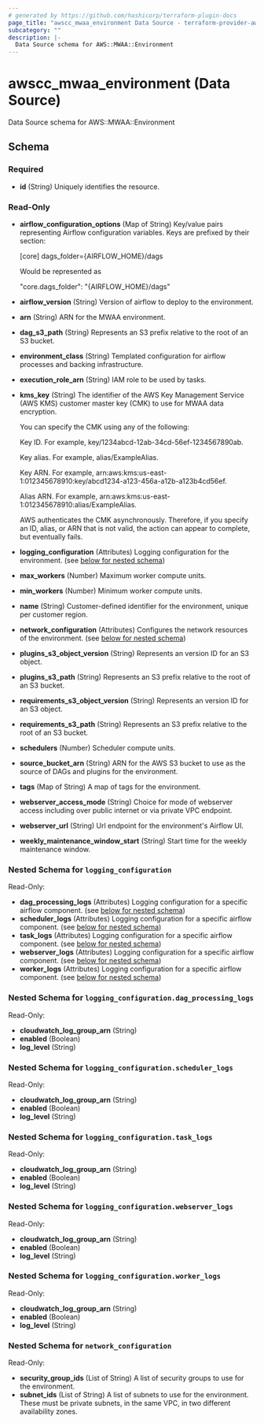 ```yaml
---
# generated by https://github.com/hashicorp/terraform-plugin-docs
page_title: "awscc_mwaa_environment Data Source - terraform-provider-awscc"
subcategory: ""
description: |-
  Data Source schema for AWS::MWAA::Environment
---
```


# awscc_mwaa_environment (Data Source)

Data Source schema for AWS::MWAA::Environment



<!-- schema generated by tfplugindocs -->
## Schema

### Required

- **id** (String) Uniquely identifies the resource.

### Read-Only

- **airflow_configuration_options** (Map of String) Key/value pairs representing Airflow configuration variables.
    Keys are prefixed by their section:

    [core]
    dags_folder={AIRFLOW_HOME}/dags

    Would be represented as

    "core.dags_folder": "{AIRFLOW_HOME}/dags"
- **airflow_version** (String) Version of airflow to deploy to the environment.
- **arn** (String) ARN for the MWAA environment.
- **dag_s3_path** (String) Represents an S3 prefix relative to the root of an S3 bucket.
- **environment_class** (String) Templated configuration for airflow processes and backing infrastructure.
- **execution_role_arn** (String) IAM role to be used by tasks.
- **kms_key** (String) The identifier of the AWS Key Management Service (AWS KMS) customer master key (CMK) to use for MWAA data encryption.

    You can specify the CMK using any of the following:

    Key ID. For example, key/1234abcd-12ab-34cd-56ef-1234567890ab.

    Key alias. For example, alias/ExampleAlias.

    Key ARN. For example, arn:aws:kms:us-east-1:012345678910:key/abcd1234-a123-456a-a12b-a123b4cd56ef.

    Alias ARN. For example, arn:aws:kms:us-east-1:012345678910:alias/ExampleAlias.

    AWS authenticates the CMK asynchronously. Therefore, if you specify an ID, alias, or ARN that is not valid, the action can appear to complete, but eventually fails.
- **logging_configuration** (Attributes) Logging configuration for the environment. (see [below for nested schema](#nestedatt--logging_configuration))
- **max_workers** (Number) Maximum worker compute units.
- **min_workers** (Number) Minimum worker compute units.
- **name** (String) Customer-defined identifier for the environment, unique per customer region.
- **network_configuration** (Attributes) Configures the network resources of the environment. (see [below for nested schema](#nestedatt--network_configuration))
- **plugins_s3_object_version** (String) Represents an version ID for an S3 object.
- **plugins_s3_path** (String) Represents an S3 prefix relative to the root of an S3 bucket.
- **requirements_s3_object_version** (String) Represents an version ID for an S3 object.
- **requirements_s3_path** (String) Represents an S3 prefix relative to the root of an S3 bucket.
- **schedulers** (Number) Scheduler compute units.
- **source_bucket_arn** (String) ARN for the AWS S3 bucket to use as the source of DAGs and plugins for the environment.
- **tags** (Map of String) A map of tags for the environment.
- **webserver_access_mode** (String) Choice for mode of webserver access including over public internet or via private VPC endpoint.
- **webserver_url** (String) Url endpoint for the environment's Airflow UI.
- **weekly_maintenance_window_start** (String) Start time for the weekly maintenance window.

<a id="nestedatt--logging_configuration"></a>
### Nested Schema for `logging_configuration`

Read-Only:

- **dag_processing_logs** (Attributes) Logging configuration for a specific airflow component. (see [below for nested schema](#nestedatt--logging_configuration--dag_processing_logs))
- **scheduler_logs** (Attributes) Logging configuration for a specific airflow component. (see [below for nested schema](#nestedatt--logging_configuration--scheduler_logs))
- **task_logs** (Attributes) Logging configuration for a specific airflow component. (see [below for nested schema](#nestedatt--logging_configuration--task_logs))
- **webserver_logs** (Attributes) Logging configuration for a specific airflow component. (see [below for nested schema](#nestedatt--logging_configuration--webserver_logs))
- **worker_logs** (Attributes) Logging configuration for a specific airflow component. (see [below for nested schema](#nestedatt--logging_configuration--worker_logs))

<a id="nestedatt--logging_configuration--dag_processing_logs"></a>
### Nested Schema for `logging_configuration.dag_processing_logs`

Read-Only:

- **cloudwatch_log_group_arn** (String)
- **enabled** (Boolean)
- **log_level** (String)


<a id="nestedatt--logging_configuration--scheduler_logs"></a>
### Nested Schema for `logging_configuration.scheduler_logs`

Read-Only:

- **cloudwatch_log_group_arn** (String)
- **enabled** (Boolean)
- **log_level** (String)


<a id="nestedatt--logging_configuration--task_logs"></a>
### Nested Schema for `logging_configuration.task_logs`

Read-Only:

- **cloudwatch_log_group_arn** (String)
- **enabled** (Boolean)
- **log_level** (String)


<a id="nestedatt--logging_configuration--webserver_logs"></a>
### Nested Schema for `logging_configuration.webserver_logs`

Read-Only:

- **cloudwatch_log_group_arn** (String)
- **enabled** (Boolean)
- **log_level** (String)


<a id="nestedatt--logging_configuration--worker_logs"></a>
### Nested Schema for `logging_configuration.worker_logs`

Read-Only:

- **cloudwatch_log_group_arn** (String)
- **enabled** (Boolean)
- **log_level** (String)



<a id="nestedatt--network_configuration"></a>
### Nested Schema for `network_configuration`

Read-Only:

- **security_group_ids** (List of String) A list of security groups to use for the environment.
- **subnet_ids** (List of String) A list of subnets to use for the environment. These must be private subnets, in the same VPC, in two different availability zones.


